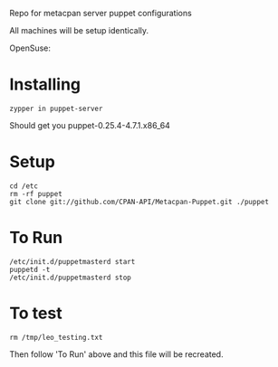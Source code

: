 Repo for metacpan server puppet configurations

All machines will be setup identically.

OpenSuse:

# Installing
    zypper in puppet-server

Should get you puppet-0.25.4-4.7.1.x86_64

# Setup
    cd /etc
    rm -rf puppet
    git clone git://github.com/CPAN-API/Metacpan-Puppet.git ./puppet

# To Run
    /etc/init.d/puppetmasterd start
    puppetd -t
    /etc/init.d/puppetmasterd stop

# To test
    rm /tmp/leo_testing.txt
Then follow 'To Run' above and this file will be recreated.


